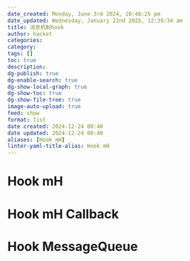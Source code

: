 ```yaml
---
date_created: Monday, June 3rd 2024, 10:48:25 pm
date_updated: Wednesday, January 22nd 2025, 12:39:34 am
title: 消息机制hook
author: hacket
categories: 
category: 
tags: []
toc: true
description: 
dg-publish: true
dg-enable-search: true
dg-show-local-graph: true
dg-show-toc: true
dg-show-file-tree: true
image-auto-upload: true
feed: show
format: list
date created: 2024-12-24 00:40
date updated: 2024-12-24 00:40
aliases: [Hook mH]
linter-yaml-title-alias: Hook mH
---
```


# Hook mH

# Hook mH Callback

# Hook MessageQueue
